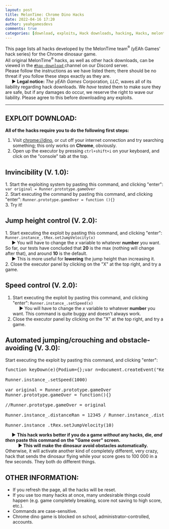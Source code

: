 ```yaml
---
layout: post
title: MelonTime: Chrome Dino Hacks
date: 2022-04-16 17:20
author: yeahgamesdevs
comments: true
categories: [download, exploits, Hack downloads, hacking, Hacks, melontime, MelonTime ®, official]
---
```

<!-- wp:paragraph -->
<p>This page lists all hacks developed by the MelonTime team<sup>® </sup>(yEAh Games' hack series) for the Chrome dinosaur game.<br>All original MelonTime<sup>®</sup> hacks, as well as other hack downloads, can be viewed in the <a href="https://discord.com/channels/887052880782176266/894730499405258753"><code>#hax-download</code> </a>channel on our Discord server.<br>Please follow the instructions as we have listed them; there should be no threat if you follow these steps exactly as they are. <br>⠀⠀▶︎ <strong>Legal notice:<em> </em></strong><em>The</em> <em>yEAh Games</em> Corporation<em>, LLC</em>, waves all of its liability regarding hack downloads. We <em>have</em> tested them to make sure they are safe, but if any damages do occur, we reserve the right to wave our liability. Please agree to this before downloading any exploits.</p>
<!-- /wp:paragraph -->

<!-- wp:separator -->
<hr class="wp-block-separator has-alpha-channel-opacity" />
<!-- /wp:separator -->

<!-- wp:heading -->
<h2>EXPLOIT DOWNLOAD:</h2>
<!-- /wp:heading -->

<!-- wp:paragraph -->
<p><strong>All of the</strong> <strong>hacks require you to do the following first steps: </strong></p>
<!-- /wp:paragraph -->

<!-- wp:list {"ordered":true} -->
<ol><li>Visit <a href="//dino">chrome://dino</a>, or cut off your internet connection and try searching something; this only works on <strong>Chrome</strong>, obviously.</li><li>Open up the executor by pressing <code>ctrl+shift+i</code> on your keyboard, and click on the "console" tab at the top.</li></ol>
<!-- /wp:list -->

<!-- wp:heading {"fontSize":"medium"} -->
<h2 class="has-medium-font-size">Invincibility (V. 1.0):</h2>
<!-- /wp:heading -->

<!-- wp:paragraph -->
<p>1. Start the exploiting system by pasting this command, and clicking "enter": <code>var original = Runner.prototype.gameOver</code><br>2. Start executing the command by pasting this command, and clicking "enter": <code>Runner.prototype.gameOver = function (){}</code><br>3. Try it!</p>
<!-- /wp:paragraph -->

<!-- wp:heading {"fontSize":"medium"} -->
<h2 class="has-medium-font-size">Jump height control (V. 2.0):</h2>
<!-- /wp:heading -->

<!-- wp:paragraph -->
<p>1. Start executing the exploit by pasting this command, and clicking "enter": <code>Runner.instance_.tRex.setJumpVelocity(x)</code> <br>⠀⠀▶︎ You will have to change the <em>x</em> variable to whatever <strong>number</strong> you want. So far, our tests have concluded that <strong>20</strong> is the max (nothing will change after that), and around <strong>10</strong> is the default. <br>⠀⠀▶︎ This is more useful for <strong>lowering</strong> the jump height than increasing it. <br>2. Close the executor panel by clicking on the "X" at the top right, and try a game.</p>
<!-- /wp:paragraph -->

<!-- wp:heading {"fontSize":"medium"} -->
<h2 class="has-medium-font-size">Speed control (V. 2.0):</h2>
<!-- /wp:heading -->

<!-- wp:list {"ordered":true} -->
<ol><li>Start executing the exploit by pasting this command, and clicking "enter": <code>Runner.instance_.setSpeed(x)</code> <br>⠀⠀▶︎ You will have to change the <em>x</em> variable to whatever <strong>number</strong> you want. This command is quite buggy and doesn't always work. </li><li>Close the executor panel by clicking on the "X" at the top right, and try a game.</li></ol>
<!-- /wp:list -->

<!-- wp:heading {"fontSize":"medium"} -->
<h2 class="has-medium-font-size"><strong>Automated jumping/crouching and obstacle-avoiding</strong> (V. 3.0):</h2>
<!-- /wp:heading -->

<!-- wp:paragraph -->
<p>Start executing the exploit by pasting this command, and clicking "enter":</p>
<!-- /wp:paragraph -->

<!-- wp:syntaxhighlighter/code -->
<pre class="wp-block-syntaxhighlighter-code">function keyDown(e){Podium={};var n=document.createEvent("KeyboardEvent");Object.defineProperty(n,"keyCode",{get:function(){return this.keyCodeVal}}),n.initKeyboardEvent?n.initKeyboardEvent("keydown",!0,!0,document.defaultView,e,e,"","",!1,""):n.initKeyEvent("keydown",!0,!0,document.defaultView,!1,!1,!1,!1,e,0),n.keyCodeVal=e,document.body.dispatchEvent(n)}function keyUp(e){Podium={};var n=document.createEvent("KeyboardEvent");Object.defineProperty(n,"keyCode",{get:function(){return this.keyCodeVal}}),n.initKeyboardEvent?n.initKeyboardEvent("keyup",!0,!0,document.defaultView,e,e,"","",!1,""):n.initKeyEvent("keyup",!0,!0,document.defaultView,!1,!1,!1,!1,e,0),n.keyCodeVal=e,document.body.dispatchEvent(n)}setInterval(function(){Runner.instance_.horizon.obstacles.length&gt;0&amp;&amp;(Runner.instance_.horizon.obstacles[0].xPos&lt;25*Runner.instance_.currentSpeed-Runner.instance_.horizon.obstacles[0].width/2&amp;&amp;Runner.instance_.horizon.obstacles[0].yPos&gt;75&amp;&amp;(keyUp(40),keyDown(38)),Runner.instance_.horizon.obstacles[0].xPos&lt;30*Runner.instance_.currentSpeed-Runner.instance_.horizon.obstacles[0].width/2&amp;&amp;Runner.instance_.horizon.obstacles[0].yPos&lt;=75&amp;&amp;keyDown(40))},5);

Runner.instance_.setSpeed(1000)

var original = Runner.prototype.gameOver
Runner.prototype.gameOver = function(){}

//Runner.prototype.gameOver = original

Runner.instance_.distanceRan = 12345 / Runner.instance_.distanceMeter.config.COEFFICIENT

Runner.instance_.tRex.setJumpVelocity(10)</pre>
<!-- /wp:syntaxhighlighter/code -->

<!-- wp:paragraph -->
<p>⠀⠀▶︎ <strong>This hack works better if you do a game <em>without</em> any hacks, die, <em>and then</em> paste this command on the "Game over" screen. </strong><br>⠀⠀⠀⠀▶︎<strong> This will make the dinosaur avoid obstacles automatically.</strong> Otherwise, it will activate another kind of completely different, very crazy, hack that sends the dinosaur flying while your score goes to 100 000 in a few seconds. They both do different things.</p>
<!-- /wp:paragraph -->

<!-- wp:heading -->
<h2>OTHER INFORMATION:</h2>
<!-- /wp:heading -->

<!-- wp:list -->
<ul><li>If you refresh the page, all the hacks will be reset. </li><li>If you use too many hacks at once, many undesirable things could happen (e.g. game completely breaking, score not saving to high score, etc.). </li><li>Commands are case-sensitive. </li><li>Chrome dino game is blocked on school, administrator-controlled, accounts.</li></ul>
<!-- /wp:list -->
